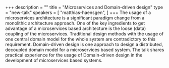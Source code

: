+++
description = ""
title = "Microservices and Domain-driven design"
type = "new-talk"
speakers = [
        "matthias-haensgen",
]
+++
The usage of a microservices architecture is a significant paradigm change from a monolithic architecture approach. One of the key ingredients to get advantage of a microservices based architecture is the loose (data) coupling of the microservices. Traditional design methods with the usage of one central domain model for the whole system are contradictory to this requirement. Domain-driven design is one approach to design a distributed, decoupled domain model for a microservices based system. The talk shares practical experience for the usage of Domain-driven design in the development of microservices based systems.